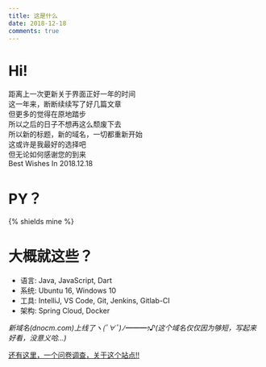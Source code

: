 ```yaml
---
title: 这是什么
date: 2018-12-18
comments: true
---
```


# Hi!
距离上一次更新关于界面正好一年的时间    
这一年来，断断续续写了好几篇文章   
但更多的觉得在原地踏步     
所以之后的日子不想再这么颓废下去    
所以新的标题，新的域名，一切都重新开始    
这或许是我最好的选择吧   
但无论如何感谢您的到来    
Best Wishes In 2018.12.18     

# PY？
{% shields mine %}

# 大概就这些？
- 语言: Java, JavaScript, Dart
- 系统: Ubuntu 16, Windows 10
- 工具: IntelliJ, VS Code, Git, Jenkins, Gitlab-CI
- 架构: Spring Cloud, Docker
 
*新域名(dnocm.com)上线了ヽ(ﾟ∀ﾟ)ﾉ━━━ｩ♪(这个域名仅仅因为够短，写起来好看，没意义哈...)*    

<a data-fancybox data-type="iframe" data-src="https://wj.qq.com/s2/3118951/60bf/" href="javascript:;">
	还有这里，一个问卷调查，关于这个站点!!
</a>
